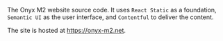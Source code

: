The Onyx M2 website source code. It uses `React Static` as a foundation, `Semantic UI` as the user interface, and `Contentful` to deliver the content.

The site is hosted at https://onyx-m2.net.